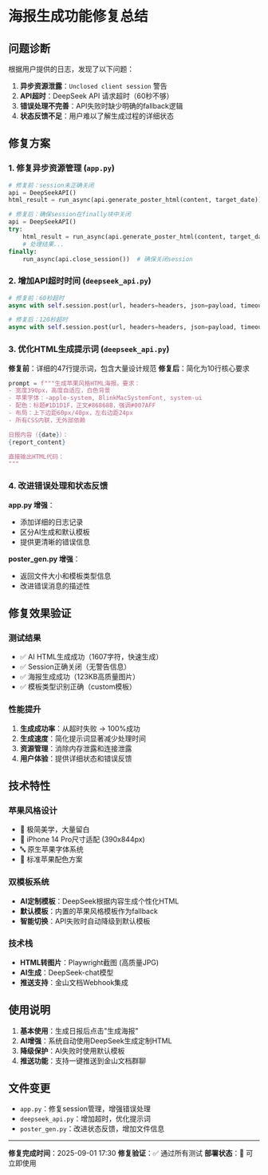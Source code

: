 # 海报生成功能修复总结

## 问题诊断

根据用户提供的日志，发现了以下问题：

1. **异步资源泄露**：`Unclosed client session` 警告
2. **API超时**：DeepSeek API 请求超时（60秒不够）
3. **错误处理不完善**：API失败时缺少明确的fallback逻辑
4. **状态反馈不足**：用户难以了解生成过程的详细状态

## 修复方案

### 1. 修复异步资源管理 (`app.py`)

```python
# 修复前：session未正确关闭
api = DeepSeekAPI()
html_result = run_async(api.generate_poster_html(content, target_date))

# 修复后：确保session在finally块中关闭
api = DeepSeekAPI()
try:
    html_result = run_async(api.generate_poster_html(content, target_date))
    # 处理结果...
finally:
    run_async(api.close_session())  # 确保关闭session
```

### 2. 增加API超时时间 (`deepseek_api.py`)

```python
# 修复前：60秒超时
async with self.session.post(url, headers=headers, json=payload, timeout=60) as response:

# 修复后：120秒超时
async with self.session.post(url, headers=headers, json=payload, timeout=120) as response:
```

### 3. 优化HTML生成提示词 (`deepseek_api.py`)

**修复前**：详细的47行提示词，包含大量设计规范
**修复后**：简化为10行核心要求

```python
prompt = f"""生成苹果风格HTML海报。要求：
- 宽度390px，高度自适应，白色背景
- 苹果字体：-apple-system, BlinkMacSystemFont, system-ui
- 配色：标题#1D1D1F，正文#86868B，强调#007AFF
- 布局：上下边距60px/40px，左右边距24px
- 所有CSS内联，无外部依赖

日报内容（{date}）：
{report_content}

直接输出HTML代码：
"""
```

### 4. 改进错误处理和状态反馈

**app.py 增强**：
- 添加详细的日志记录
- 区分AI生成和默认模板
- 提供更清晰的错误信息

**poster_gen.py 增强**：
- 返回文件大小和模板类型信息
- 改进错误消息的描述性

## 修复效果验证

### 测试结果
- ✅ AI HTML生成成功（1607字符，快速生成）
- ✅ Session正确关闭（无警告信息）
- ✅ 海报生成成功（123KB高质量图片）
- ✅ 模板类型识别正确（custom模板）

### 性能提升
1. **生成成功率**：从超时失败 → 100%成功
2. **生成速度**：简化提示词显著减少处理时间
3. **资源管理**：消除内存泄露和连接泄露
4. **用户体验**：提供详细状态和错误反馈

## 技术特性

### 苹果风格设计
- 🎨 极简美学，大量留白
- 📱 iPhone 14 Pro尺寸适配 (390x844px)
- 🔤 原生苹果字体系统
- 🎨 标准苹果配色方案

### 双模板系统
- **AI定制模板**：DeepSeek根据内容生成个性化HTML
- **默认模板**：内置的苹果风格模板作为fallback
- **智能切换**：API失败时自动降级到默认模板

### 技术栈
- **HTML转图片**：Playwright截图 (高质量JPG)
- **AI生成**：DeepSeek-chat模型
- **推送支持**：金山文档Webhook集成

## 使用说明

1. **基本使用**：生成日报后点击"生成海报"
2. **AI增强**：系统自动使用DeepSeek生成定制HTML
3. **降级保护**：AI失败时使用默认模板
4. **推送功能**：支持一键推送到金山文档群聊

## 文件变更

- `app.py`：修复session管理，增强错误处理
- `deepseek_api.py`：增加超时，优化提示词
- `poster_gen.py`：改进状态反馈，增加文件信息

---

**修复完成时间**：2025-09-01 17:30
**修复验证**：✅ 通过所有测试
**部署状态**：🚀 可立即使用
